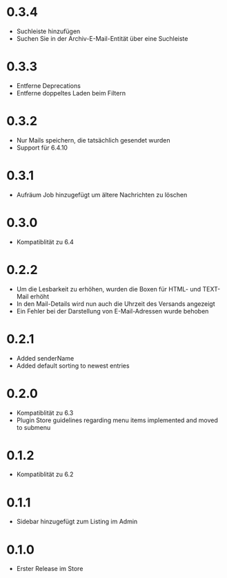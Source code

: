 # 0.3.4
* Suchleiste hinzufügen
* Suchen Sie in der Archiv-E-Mail-Entität über eine Suchleiste

# 0.3.3
* Entferne Deprecations
* Entferne doppeltes Laden beim Filtern

# 0.3.2
* Nur Mails speichern, die tatsächlich gesendet wurden
* Support für 6.4.10

# 0.3.1
* Aufräum Job hinzugefügt um ältere Nachrichten zu löschen

# 0.3.0
* Kompatiblität zu 6.4

# 0.2.2
* Um die Lesbarkeit zu erhöhen, wurden die Boxen für HTML- und TEXT-Mail erhöht
* In den Mail-Details wird nun auch die Uhrzeit des Versands angezeigt
* Ein Fehler bei der Darstellung von E-Mail-Adressen wurde behoben

# 0.2.1

* Added senderName
* Added default sorting to newest entries

# 0.2.0

* Kompatiblität zu 6.3
* Plugin Store guidelines regarding menu items implemented and moved to submenu

# 0.1.2

* Kompatiblität zu 6.2

# 0.1.1

* Sidebar hinzugefügt zum Listing im Admin


# 0.1.0

* Erster Release im Store
